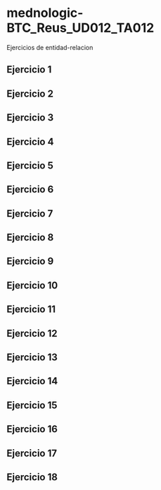 # mednologic-BTC_Reus_UD012_TA012
Ejercicios de entidad-relacion

## Ejercicio 1

## Ejercicio 2

## Ejercicio 3

## Ejercicio 4

## Ejercicio 5

## Ejercicio 6

## Ejercicio 7

## Ejercicio 8

## Ejercicio 9

## Ejercicio 10

## Ejercicio 11

## Ejercicio 12

## Ejercicio 13

## Ejercicio 14

## Ejercicio 15

## Ejercicio 16

## Ejercicio 17

## Ejercicio 18
